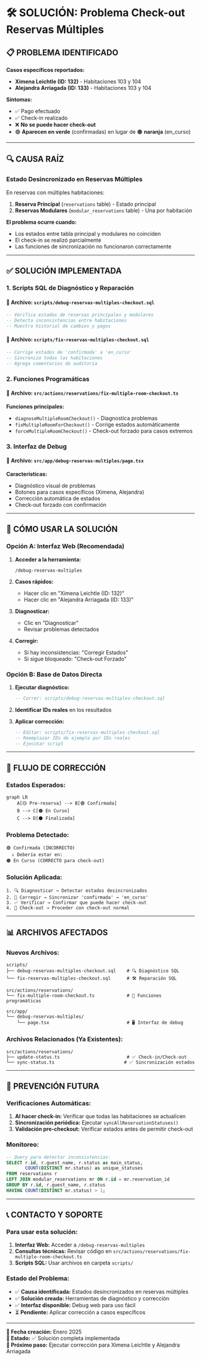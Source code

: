 # 🛠️ SOLUCIÓN: Problema Check-out Reservas Múltiples

## 📋 **PROBLEMA IDENTIFICADO**

**Casos específicos reportados:**
- **Ximena Leichtle (ID: 132)** - Habitaciones 103 y 104
- **Alejandra Arriagada (ID: 133)** - Habitaciones 103 y 104

**Síntomas:**
- ✅ Pago efectuado
- ✅ Check-in realizado  
- ❌ **No se puede hacer check-out**
- 🟢 **Aparecen en verde** (confirmadas) en lugar de 🟠 **naranja** (en_curso)

---

## 🔍 **CAUSA RAÍZ**

### **Estado Desincronizado en Reservas Múltiples**

En reservas con múltiples habitaciones:
1. **Reserva Principal** (`reservations` table) - Estado principal
2. **Reservas Modulares** (`modular_reservations` table) - Una por habitación

**El problema ocurre cuando:**
- Los estados entre tabla principal y modulares no coinciden
- El check-in se realizó parcialmente
- Las funciones de sincronización no funcionaron correctamente

---

## ✅ **SOLUCIÓN IMPLEMENTADA**

### **1. Scripts SQL de Diagnóstico y Reparación**

#### **📄 Archivo:** `scripts/debug-reservas-multiples-checkout.sql`
```sql
-- Verifica estados de reservas principales y modulares
-- Detecta inconsistencias entre habitaciones
-- Muestra historial de cambios y pagos
```

#### **📄 Archivo:** `scripts/fix-reservas-multiples-checkout.sql`
```sql
-- Corrige estados de 'confirmada' a 'en_curso'
-- Sincroniza todas las habitaciones
-- Agrega comentarios de auditoría
```

### **2. Funciones Programáticas**

#### **📄 Archivo:** `src/actions/reservations/fix-multiple-room-checkout.ts`

**Funciones principales:**
- `diagnoseMultipleRoomCheckout()` - Diagnostica problemas
- `fixMultipleRoomForCheckout()` - Corrige estados automáticamente
- `forceMultipleRoomCheckout()` - Check-out forzado para casos extremos

### **3. Interfaz de Debug**

#### **📄 Archivo:** `src/app/debug-reservas-multiples/page.tsx`

**Características:**
- Diagnóstico visual de problemas
- Botones para casos específicos (Ximena, Alejandra)
- Corrección automática de estados
- Check-out forzado con confirmación

---

## 🚀 **CÓMO USAR LA SOLUCIÓN**

### **Opción A: Interfaz Web (Recomendada)**

1. **Acceder a la herramienta:**
   ```
   /debug-reservas-multiples
   ```

2. **Casos rápidos:**
   - Hacer clic en "Ximena Leichtle (ID: 132)" 
   - Hacer clic en "Alejandra Arriagada (ID: 133)"

3. **Diagnosticar:**
   - Clic en "Diagnosticar"
   - Revisar problemas detectados

4. **Corregir:**
   - Si hay inconsistencias: "Corregir Estados"
   - Si sigue bloqueado: "Check-out Forzado"

### **Opción B: Base de Datos Directa**

1. **Ejecutar diagnóstico:**
   ```sql
   -- Correr: scripts/debug-reservas-multiples-checkout.sql
   ```

2. **Identificar IDs reales** en los resultados

3. **Aplicar corrección:**
   ```sql
   -- Editar: scripts/fix-reservas-multiples-checkout.sql
   -- Reemplazar IDs de ejemplo por IDs reales
   -- Ejecutar script
   ```

---

## 🎯 **FLUJO DE CORRECCIÓN**

### **Estados Esperados:**

```mermaid
graph LR
    A[🟡 Pre-reserva] --> B[🟢 Confirmada]
    B --> C[🟠 En Curso]
    C --> D[⚫ Finalizada]
```

### **Problema Detectado:**
```
🟢 Confirmada (INCORRECTO)
  ↓ Debería estar en:
🟠 En Curso (CORRECTO para check-out)
```

### **Solución Aplicada:**
```
1. 🔍 Diagnosticar → Detectar estados desincronizados
2. 🔧 Corregir → Sincronizar 'confirmada' → 'en_curso'  
3. ✅ Verificar → Confirmar que puede hacer check-out
4. 🏁 Check-out → Proceder con check-out normal
```

---

## 📊 **ARCHIVOS AFECTADOS**

### **Nuevos Archivos:**
```
scripts/
├── debug-reservas-multiples-checkout.sql    # 🔍 Diagnóstico SQL
└── fix-reservas-multiples-checkout.sql      # 🛠️ Reparación SQL

src/actions/reservations/
└── fix-multiple-room-checkout.ts            # 🔧 Funciones programáticas

src/app/
└── debug-reservas-multiples/
    └── page.tsx                             # 🖥️ Interfaz de debug
```

### **Archivos Relacionados (Ya Existentes):**
```
src/actions/reservations/
├── update-status.ts                         # ✅ Check-in/Check-out
└── sync-status.ts                          # ✅ Sincronización estados
```

---

## 🔧 **PREVENCIÓN FUTURA**

### **Verificaciones Automáticas:**
1. **Al hacer check-in:** Verificar que todas las habitaciones se actualicen
2. **Sincronización periódica:** Ejecutar `syncAllReservationStatuses()`
3. **Validación pre-checkout:** Verificar estados antes de permitir check-out

### **Monitoreo:**
```sql
-- Query para detectar inconsistencias:
SELECT r.id, r.guest_name, r.status as main_status, 
       COUNT(DISTINCT mr.status) as unique_statuses
FROM reservations r
LEFT JOIN modular_reservations mr ON r.id = mr.reservation_id
GROUP BY r.id, r.guest_name, r.status
HAVING COUNT(DISTINCT mr.status) > 1;
```

---

## 📞 **CONTACTO Y SOPORTE**

### **Para usar esta solución:**
1. **Interfaz Web:** Acceder a `/debug-reservas-multiples`
2. **Consultas técnicas:** Revisar código en `src/actions/reservations/fix-multiple-room-checkout.ts`
3. **Scripts SQL:** Usar archivos en carpeta `scripts/`

### **Estado del Problema:**
- ✅ **Causa identificada:** Estados desincronizados en reservas múltiples
- ✅ **Solución creada:** Herramientas de diagnóstico y corrección
- ✅ **Interfaz disponible:** Debug web para uso fácil
- ⏳ **Pendiente:** Aplicar corrección a casos específicos

---

**📅 Fecha creación:** Enero 2025  
**🎯 Estado:** ✅ Solución completa implementada  
**🚀 Próximo paso:** Ejecutar corrección para Ximena Leichtle y Alejandra Arriagada